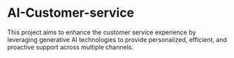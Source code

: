 # AI-Customer-service
This project aims to enhance the customer service experience by leveraging generative AI technologies to provide personalized, efficient, and proactive support across multiple channels.
